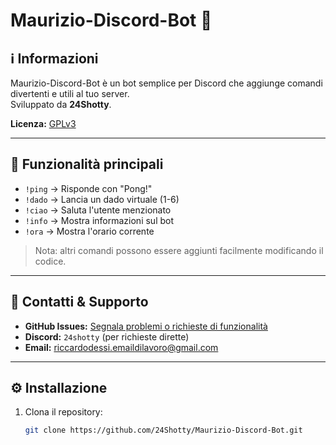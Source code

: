 # Maurizio-Discord-Bot 🤖

## ℹ️ Informazioni
Maurizio-Discord-Bot è un bot semplice per Discord che aggiunge comandi divertenti e utili al tuo server.  
Sviluppato da **24Shotty**.

**Licenza:** [GPLv3](https://www.gnu.org/licenses/gpl-3.0.html)

---

## 🚀 Funzionalità principali
- `!ping` → Risponde con "Pong!"  
- `!dado` → Lancia un dado virtuale (1-6)  
- `!ciao` → Saluta l'utente menzionato  
- `!info` → Mostra informazioni sul bot  
- `!ora` → Mostra l'orario corrente  

> Nota: altri comandi possono essere aggiunti facilmente modificando il codice.

---

## 📩 Contatti & Supporto
- **GitHub Issues:** [Segnala problemi o richieste di funzionalità](https://github.com/24Shotty/Maurizio-Discord-Bot/issues)  
- **Discord:** `24shotty` (per richieste dirette)  
- **Email:** riccardodessi.emaildilavoro@gmail.com

---

## ⚙️ Installazione
1. Clona il repository:  
   ```bash
   git clone https://github.com/24Shotty/Maurizio-Discord-Bot.git
